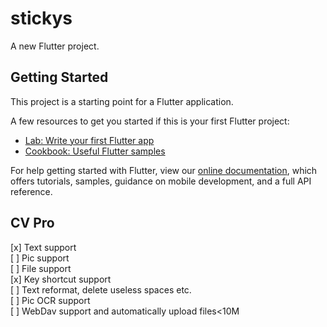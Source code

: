 # stickys

A new Flutter project.

## Getting Started

This project is a starting point for a Flutter application.

A few resources to get you started if this is your first Flutter project:

- [Lab: Write your first Flutter app](https://flutter.dev/docs/get-started/codelab)
- [Cookbook: Useful Flutter samples](https://flutter.dev/docs/cookbook)

For help getting started with Flutter, view our
[online documentation](https://flutter.dev/docs), which offers tutorials,
samples, guidance on mobile development, and a full API reference.




## CV Pro
[x] Text support  
[ ] Pic support  
[ ] File support  
[x] Key shortcut support  
[ ] Text reformat, delete useless spaces etc.  
[ ] Pic OCR support  
[ ] WebDav support and automatically upload files<10M  

